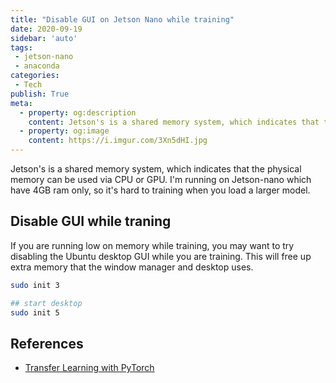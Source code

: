 ```yaml
---
title: "Disable GUI on Jetson Nano while training"
date: 2020-09-19
sidebar: 'auto'
tags:
 - jetson-nano
 - anaconda
categories:
 - Tech
publish: True
meta:
  - property: og:description
    content: Jetson's is a shared memory system, which indicates that the physical memory can be used via CPU or GPU.
  - property: og:image
    content: https://i.imgur.com/3Xn5dHI.jpg
---
```


Jetson's is a shared memory system, which indicates that the physical memory can be used via CPU or GPU. I'm running on Jetson-nano which have 4GB ram only, so it's hard to training when you load a larger model.

## Disable GUI while traning
If you are running low on memory while training, you may want to try disabling the Ubuntu desktop GUI while you are training. This will free up extra memory that the window manager and desktop uses.
``` bash
sudo init 3

## start desktop
sudo init 5
```

## References
- [Transfer Learning with PyTorch](https://github.com/dusty-nv/jetson-inference/blob/master/docs/pytorch-transfer-learning.md)
